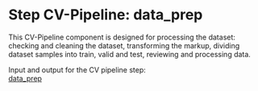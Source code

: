 # Step CV-Pipeline: data_prep

This CV-Pipeline component is designed for processing the dataset: checking and cleaning the dataset, transforming the markup, dividing dataset samples into train, valid and test, reviewing and processing data.

Input and output for the CV pipeline step:     
<a id="blob-path" href="https://github.com/4-DS/obj_detect_rest-data_prep/blob/main/data_prep.ipynb?short_path=f6ea4d4#L48C1-L88C17">data_prep</a>